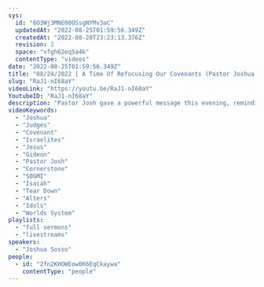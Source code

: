```yaml
---
sys:
  id: "6O3Wj3MNE00OSsgNYMv3aC"
  updatedAt: "2022-08-25T01:59:56.349Z"
  createdAt: "2022-08-28T23:23:13.376Z"
  revision: 2
  space: "vfgh62eq5a4k"
  contentType: "videos"
date: "2022-08-25T01:59:56.349Z"
title: "08/24/2022 | A Time Of Refocusing Our Covenants (Pastor Joshua Sosso)"
slug: "RaJ1-nI68aY"
videoLink: "https://youtu.be/RaJ1-nI68aY"
YoutubeID: "RaJ1-nI68aY"
description: "Pastor Josh gave a powerful message this evening, reminding us to put Jesus as our cornerstone. He gives examples of how easy it is to adopt the worlds ways of thinking from the little things we take in the industries we have been put into. We must remember that our current positions are to tear down false idols and to turn eyes back to Christ. In the book of Judges the Israelites are charged by Joshua to keep their covenant with God or risk losing Gods hand over them. Unfortunately they failed at keeping it, because of their intermingling with the surrounding nations they were to drive out. \nIn the same way we are being charged with keeping our own covenants with God. Always remember that God our Father holds our best interest, so if you are feeling disciplined God has not given up on you. Our God is Good. This sermon was delivered at Freedom Fellowship Church International in San Antonio, TX."
videoKeywords:
  - "Joshua"
  - "Judges"
  - "Covenant"
  - "Israelites"
  - "Jesus"
  - "Gideon"
  - "Pastor Josh"
  - "Cornerstone"
  - "SOGMI"
  - "Isaiah"
  - "Tear Down"
  - "Alters"
  - "Idols"
  - "Worlds System"
playlists:
  - "full sermons"
  - "livestreams"
speakers:
  - "Joshua Sosso"
people:
  - id: "2fn2KHOWEow0K6EqCkaywa"
    contentType: "people"
---
```


